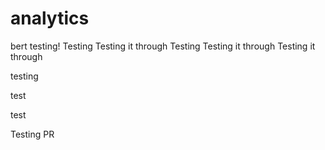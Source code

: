 # analytics
bert testing!
Testing
Testing it through
Testing
Testing it through
Testing it through


testing


test


test

Testing PR
